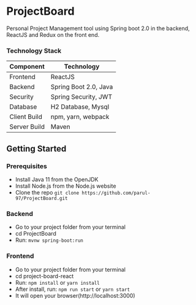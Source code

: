 # ProjectBoard
Personal Project Management tool using Spring boot 2.0 in the backend, ReactJS and Redux on the front end.

### Technology Stack
Component         | Technology
---               | ---
Frontend          | ReactJS
Backend           | Spring Boot 2.0, Java
Security          | Spring Security, JWT
Database          | H2 Database, Mysql
Client Build      | npm, yarn, webpack
Server Build      | Maven


## Getting Started

### Prerequisites
-  Install Java 11 from the OpenJDK
-  Install Node.js from the Node.js website
-  Clone the repo `git clone https://github.com/parul-97/ProjectBoard.git`


### Backend
- Go to your project folder from your terminal
- cd ProjectBoard
- Run: `mvnw spring-boot:run`


### Frontend
- Go to your project folder from your terminal
- cd project-board-react
- Run: `npm install` or `yarn install`
- After install, run: `npm run start` or `yarn start`
- It will open your browser(http://localhost:3000)



